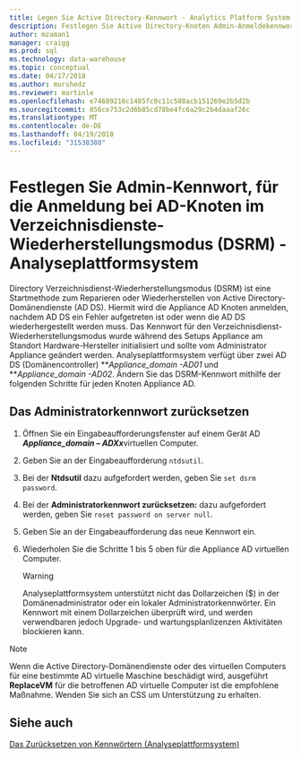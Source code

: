 ```yaml
---
title: Legen Sie Active Directory-Kennwort - Analytics Platform System | Microsoft Docs
description: Festlegen Sie Active Directory-Knoten Admin-Anmeldekennwort, im Modus "Verzeichnisdienste wiederherstellen" in das Analytics Platform System (APS).
author: mzaman1
manager: craigg
ms.prod: sql
ms.technology: data-warehouse
ms.topic: conceptual
ms.date: 04/17/2018
ms.author: murshedz
ms.reviewer: martinle
ms.openlocfilehash: e74689216c1485fc0c11c588acb151269e2b5d2b
ms.sourcegitcommit: 056ce753c2d6b85cd78be4fc6a29c2b4daaaf26c
ms.translationtype: MT
ms.contentlocale: de-DE
ms.lasthandoff: 04/19/2018
ms.locfileid: "31538380"
---
```

# <a name="set-admin-password-for-logging-on-to-ad-nodes-in-directory-services-restore-mode-dsrm---analytics-platform-system"></a>Festlegen Sie Admin-Kennwort, für die Anmeldung bei AD-Knoten im Verzeichnisdienste-Wiederherstellungsmodus (DSRM) - Analyseplattformsystem
Directory Verzeichnisdienst-Wiederherstellungsmodus (DSRM) ist eine Startmethode zum Reparieren oder Wiederherstellen von Active Directory-Domänendienste (AD DS). Hiermit wird die Appliance AD Knoten anmelden, nachdem AD DS ein Fehler aufgetreten ist oder wenn die AD DS wiederhergestellt werden muss. Das Kennwort für den Verzeichnisdienst-Wiederherstellungsmodus wurde während des Setups Appliance am Standort Hardware-Hersteller initialisiert und sollte vom Administrator Appliance geändert werden. Analyseplattformsystem verfügt über zwei AD DS (Domänencontroller) ***Appliance_domain *-AD01** und ***Appliance_domain *-AD02**. Ändern Sie das DSRM-Kennwort mithilfe der folgenden Schritte für jeden Knoten Appliance AD.  
  
## <a name="HowToDSRM"></a>Das Administratorkennwort zurücksetzen  
  
1.  Öffnen Sie ein Eingabeaufforderungsfenster auf einem Gerät AD ***Appliance_domain *– AD*Xx***virtuellen Computer.  
  
2.  Geben Sie an der Eingabeaufforderung `ntdsutil`.  
  
3.  Bei der **Ntdsutil** dazu aufgefordert werden, geben Sie `set dsrm password`.  
  
4.  Bei der **Administratorkennwort zurücksetzen:** dazu aufgefordert werden, geben Sie `reset password on server null`.  
  
5.  Geben Sie an der Eingabeaufforderung das neue Kennwort ein.  
  
6.  Wiederholen Sie die Schritte 1 bis 5 oben für die Appliance AD virtuellen Computer.  
  
    > [!WARNING]  
    > Analyseplattformsystem unterstützt nicht das Dollarzeichen ($) in der Domänenadministrator oder ein lokaler Administratorkennwörter. Ein Kennwort mit einem Dollarzeichen überprüft wird, und werden verwendbaren jedoch Upgrade- und wartungsplanlizenzen Aktivitäten blockieren kann.  
  
> [!NOTE]  
> Wenn die Active Directory-Domänendienste oder des virtuellen Computers für eine bestimmte AD virtuelle Maschine beschädigt wird, ausgeführt **ReplaceVM** für die betroffenen AD virtuelle Computer ist die empfohlene Maßnahme. Wenden Sie sich an CSS um Unterstützung zu erhalten.  
  
## <a name="see-also"></a>Siehe auch  
[Das Zurücksetzen von Kennwörtern &#40;Analyseplattformsystem&#41;](password-reset.md)  
  
